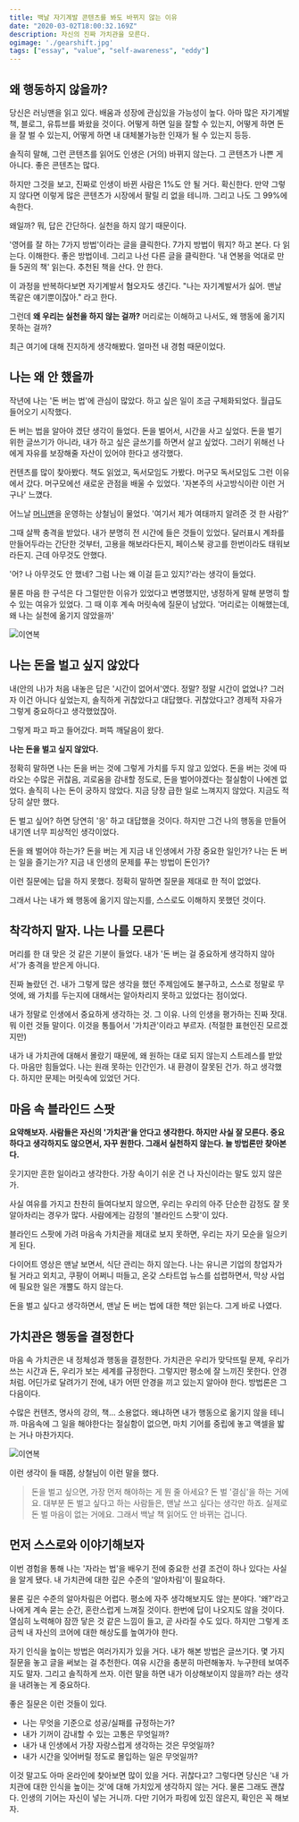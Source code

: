 ```yaml
---
title: 백날 자기계발 콘텐츠를 봐도 바뀌지 않는 이유 
date: "2020-03-02T18:00:32.169Z"
description: 자신의 진짜 가치관을 모른다.
ogimage: './gearshift.jpg'
tags: ["essay", "value", "self-awareness", "eddy"]
---
```




## 왜 행동하지 않을까?

당신은 러닝맨을 읽고 있다. 배움과 성장에 관심있을 가능성이 높다. 아마 많은 자기계발 책, 블로그, 유튜브를 봐왔을 것이다. 어떻게 하면 일을 잘할 수 있는지, 어떻게 하면 돈을 잘 벌 수 있는지, 어떻게 하면 내 대체불가능한 인재가 될 수 있는지 등등.

솔직히 말해, 그런 콘텐츠를 읽어도 인생은 (거의) 바뀌지 않는다. 그 콘텐츠가 나쁜 게 아니다. 좋은 콘텐츠는 많다. 

하지만 그것을 보고, 진짜로 인생이 바뀐 사람은 1%도 안 될 거다. 확신한다. 만약 그렇지 않다면 이렇게 많은 콘텐츠가 시장에서 팔릴 리 없을 테니까. 그리고 나도 그 99%에 속한다.

왜일까? 뭐, 답은 간단하다. 실천을 하지 않기 때문이다.

'영어를 잘 하는 7가지 방법'이라는 글을 클릭한다. 7가지 방법이 뭐지? 하고 본다. 다 읽는다. 이해한다. 좋은 방법이네. 그리고 나선 다른 글을 클릭한다. '내 연봉을 억대로 만들 5권의 책' 읽는다. 추천된 책을 산다. 안 한다.

이 과정을 반복하다보면 자기계발서 혐오자도 생긴다. "나는 자기계발서가 싫어. 맨날 똑같은 얘기뿐이잖아." 라고 한다.

그런데 **왜 우리는 실천을 하지 않는 걸까?** 머리로는 이해하고 나서도, 왜 행동에 옮기지 못하는 걸까?

최근 여기에 대해 진지하게 생각해봤다. 얼마전 내 경험 때문이었다.



## 나는 왜 안 했을까

작년에 나는 '돈 버는 법'에 관심이 많았다. 하고 싶은 일이 조금 구체화되었다. 월급도 들어오기 시작했다. 

돈 버는 법을 알아야 겠단 생각이 들었다. 돈을 벌어서, 시간을 사고 싶었다. 돈을 벌기 위한 글쓰기가 아니라, 내가 하고 싶은 글쓰기를 하면서 살고 싶었다. 그러기 위해선 나에게 자유를 보장해줄 자산이 있어야 한다고 생각했다.

컨텐츠를 많이 찾아봤다. 책도 읽었고, 독서모임도 가봤다. 머구모 독서모임도 그런 이유에서 갔다. 머구모에선 새로운 관점을 배울 수 있었다. '자본주의 사고방식이란 이런 거구나' 느꼈다.

어느날 [머니맨](http://moneyman.kr/)을 운영하는 상철님이 물었다. '여기서 제가 여태까지 알려준 것 한 사람?'

그때 살짝 충격을 받았다. 내가 분명히 전 시간에 들은 것들이 있었다. 달러표시 계좌를 만들어두라는 간단한 것부터, 고용을 해보라다든지, 페이스북 광고를 한번이라도 태워보라든지. 근데 아무것도 안했다. 

'어? 나 아무것도 안 했네? 그럼 나는 왜 이걸 듣고 있지?'라는 생각이 들었다.

물론 마음 한 구석은 다 그럴만한 이유가 있었다고 변명했지만, 냉정하게 말해 분명히 할 수 있는 여유가 있었다. 그 때 이후 계속 머릿속에 질문이 남았다. '머리로는 이해했는데, 왜 나는 실천에 옮기지 않았을까'

![이연복](/recipe.jpg)  


## 나는 돈을 벌고 싶지 않았다

내(안의 나)가 처음 내놓은 답은 '시간이 없어서'였다. 정말? 정말 시간이 없었나? 그러자 이건 아니다 싶었는지, 솔직하게 귀찮았다고 대답했다. 귀찮았다고? 경제적 자유가 그렇게 중요하다고 생각했었잖아.

그렇게 파고 파고 들어갔다. 퍼뜩 깨달음이 왔다. 

**나는 돈을 벌고 싶지 않았다.**

정확히 말하면 나는 돈을 버는 것에 그렇게 가치를 두지 않고 있었다. 돈을 버는 것에 따라오는 수많은 귀찮음, 괴로움을 감내할 정도로, 돈을 벌어야겠다는 절실함이 나에겐 없었다. 솔직히 나는 돈이 궁하지 않았다. 지금 당장 급한 일로 느껴지지 않았다. 지금도 적당히 살만 했다.

돈 벌고 싶어? 하면 당연히 '응' 하고 대답했을 것이다. 하지만 그건 나의 행동을 만들어내기엔 너무 피상적인 생각이었다.

돈을 왜 벌어야 하는가? 돈을 버는 게 지금 내 인생에서 가장 중요한 일인가? 나는 돈 버는 일을 즐기는가? 지금 내 인생의 문제를 푸는 방법이 돈인가?

이런 질문에는 답을 하지 못했다. 정확히 말하면 질문을 제대로 한 적이 없었다.

그래서 나는 내가 왜 행동에 옮기지 않는지를, 스스로도 이해하지 못했던 것이다.

## 착각하지 말자. 나는 나를 모른다

머리를 한 대 맞은 것 같은 기분이 들었다. 내가 '돈 버는 걸 중요하게 생각하지 않아서'가 충격을 받은게 아니다.

진짜 놀랐던 건. 내가 그렇게 많은 생각을 했던 주제임에도 불구하고, 스스로 정말로 무엇에, 왜 가치를 두는지에 대해서는 알아차리지 못하고 있었다는 점이었다. 

내가 정말로 인생에서 중요하게 생각하는 것. 그 이유. 나의 인생을 평가하는 진짜 잣대. 뭐 이런 것들 말이다. 이것을 통틀어서 '가치관'이라고 부르자. (적절한 표현인진 모르겠지만) 

내가 내 가치관에 대해서 몰랐기 때문에, 왜 원하는 대로 되지 않는지 스트레스를 받았다. 마음만 힘들었다. 나는 원래 못하는 인간인가. 내 환경이 잘못된 건가. 하고 생각했다. 하지만 문제는 머릿속에 있었던 거다.    

## 마음 속 블라인드 스팟

**요약해보자. 사람들은 자신의 '가치관'을 안다고 생각한다. 하지만 사실 잘 모른다. 중요하다고 생각하지도 않으면서, 자꾸 원한다. 그래서 실천하지 않는다. 늘 방법론만 찾아본다.**

웃기지만 흔한 일이라고 생각한다. 가장 속이기 쉬운 건 나 자신이라는 말도 있지 않은가.

사실 여유를 가지고 찬찬히 들여다보지 않으면, 우리는 우리의 아주 단순한 감정도 잘 못 알아차리는 경우가 많다. 사람에게는 감정의 '블라인드 스팟'이 있다.

블라인드 스팟에 가려 마음속 가치관을 제대로 보지 못하면, 우리는 자기 모순을 일으키게 된다. 

다이어트 영상은 맨날 보면서, 식단 관리는 하지 않는다. 나는 유니콘 기업의 창업자가 될 거라고 외치고, 쿠팡이 어쩌니 떠들고, 온갖 스타트업 뉴스를 섭렵하면서, 막상 사업에 필요한 일은 개뿔도 하지 않는다.

돈을 벌고 싶다고 생각하면서, 맨날 돈 버는 법에 대한 책만 읽는다. 그게 바로 나였다.

## 가치관은 행동을 결정한다

마음 속 가치관은 내 정체성과 행동을 결정한다. 가치관은 우리가 맞닥뜨릴 문제, 우리가 쓰는 시간과 돈, 우리가 보는 세계를 규정한다. 그렇지만 평소에 잘 느끼진 못한다. 안경처럼. 어딘가로 달려가기 전에, 내가 어떤 안경을 끼고 있는지 알아야 한다. 방법론은 그 다음이다.

수많은 컨텐츠, 명사의 강의, 책... 소용없다. 왜냐하면 내가 행동으로 옮기지 않을 테니까. 마음속에 그 일을 해야한다는 절실함이 없으면, 마치 기어를 중립에 놓고 액셀을 밟는 거나 마찬가지다. 

![이연복](/gearshift.jpg)  

이런 생각이 들 때쯤, 상철님이 이런 말을 했다. 

>돈을 벌고 싶으면, 가장 먼저 해야하는 게 뭔 줄 아세요? 돈 벌 '결심'을 하는 거에요. 대부분 돈 벌고 싶다고 하는 사람들은, 맨날 쓰고 싶다는 생각만 하죠. 실제로 돈 벌 마음이 없는 거에요. 그래서 백날 책 읽어도 안 바뀌는 겁니다.

## 먼저 스스로와 이야기해보자

이번 경험을 통해 나는 '자라는 법'을 배우기 전에 중요한 선결 조건이 하나 있다는 사실을 알게 됐다. 내 가치관에 대한 깊은 수준의 '알아차림'이 필요하다.

물론 깊은 수준의 알아차림은 어렵다. 평소에 자주 생각해보지도 않는 분야다. '왜?'라고 나에게 계속 묻는 순간, 혼란스럽게 느껴질 것이다. 한번에 답이 나오지도 않을 것이다. 열심히 노력해야 잠깐 닿은 것 같은 느낌이 들고, 곧 사라질 수도 있다. 하지만 그렇게 조금씩 내 자신의 코어에 대한 해상도를 높여가야 한다.

자기 인식을 높이는 방법은 여러가지가 있을 거다. 내가 해본 방법은 글쓰기다. 몇 가지 질문을 놓고 글을 써보는 걸 추천한다. 여유 시간을 충분히 마련해놓자. 누구한테 보여주지도 말자. 그리고 솔직하게 쓰자. 이런 말을 하면 내가 이상해보이지 않을까? 라는 생각을 내려놓는 게 중요하다.

좋은 질문은 이런 것들이 있다. 

- 나는 무엇을 기준으로 성공/실패를 규정하는가?
- 내가 기꺼이 감내할 수 있는 고통은 무엇일까?
- 내가 내 인생에서 가장 자랑스럽게 생각하는 것은 무엇일까?
- 내가 시간을 잊어버릴 정도로 몰입하는 일은 무엇일까?

이것 말고도 아마 온라인에 찾아보면 많이 있을 거다. 귀찮다고? 그렇다면 당신은 '내 가치관에 대한 인식을 높이는 것'에 대해 가치있게 생각하지 않는 거다. 물론 그래도 괜찮다. 인생의 기어는 자신이 넣는 거니까. 다만 기어가 파킹에 있진 않은지, 확인은 꼭 해보자.





